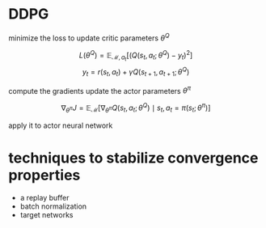 # DDPG

minimize the loss to update critic parameters $\theta^{Q}$

$$
 L\left(\theta^{Q}\right)=\mathbb{E}_{\mathcal{M}, a_{t}}\left[\left(Q\left(s_{t}, a_{t} ; \theta^{Q}\right)-y_{t}\right)^{2}\right] 
$$
$$
 y_{t}=r\left(s_{t}, a_{t}\right)+\gamma Q\left(s_{t+1}, a_{t+1} ; \theta^{Q}\right) 
$$

compute the gradients update the actor parameters $\theta^{\pi}$

$$
 \nabla_{\theta^{\pi}} J=\mathbb{E}_{\mathcal{M}}\left[\nabla_{\theta^{\pi}} Q\left(s_{t}, a_{t} ; \theta^{Q}\right) \mid s_{t}, a_{t}=\pi\left(s_{t} ; \theta^{\pi}\right)\right] 
$$

apply it to actor neural network

# techniques to stabilize convergence properties

- a replay buffer
- batch normalization
- target networks
